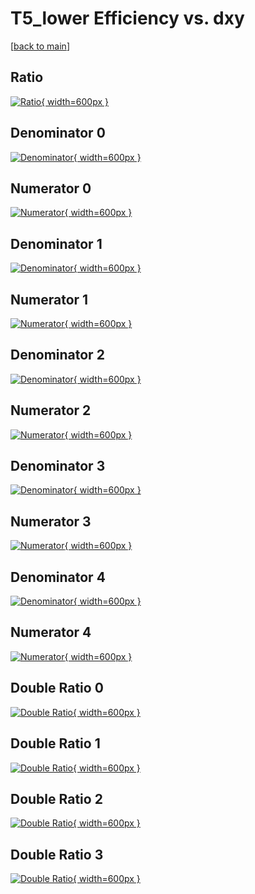 # T5_lower Efficiency vs. dxy

[[back to main](./)]



## Ratio

[![Ratio](../mtv/var/T5_lower_vtr_0_-1_eff_dxy.png){ width=600px }](../mtv/var/T5_lower_vtr_0_-1_eff_dxy.pdf)

## Denominator 0

[![Denominator](../mtv/den/T5_lower_vtr_0_-1_eff_dxy_den0.png){ width=600px }](../mtv/den/T5_lower_vtr_0_-1_eff_dxy_den0.pdf)

## Numerator 0

[![Numerator](../mtv/num/T5_lower_vtr_0_-1_eff_dxy_num0.png){ width=600px }](../mtv/num/T5_lower_vtr_0_-1_eff_dxy_num0.pdf)

## Denominator 1

[![Denominator](../mtv/den/T5_lower_vtr_0_-1_eff_dxy_den1.png){ width=600px }](../mtv/den/T5_lower_vtr_0_-1_eff_dxy_den1.pdf)

## Numerator 1

[![Numerator](../mtv/num/T5_lower_vtr_0_-1_eff_dxy_num1.png){ width=600px }](../mtv/num/T5_lower_vtr_0_-1_eff_dxy_num1.pdf)

## Denominator 2

[![Denominator](../mtv/den/T5_lower_vtr_0_-1_eff_dxy_den2.png){ width=600px }](../mtv/den/T5_lower_vtr_0_-1_eff_dxy_den2.pdf)

## Numerator 2

[![Numerator](../mtv/num/T5_lower_vtr_0_-1_eff_dxy_num2.png){ width=600px }](../mtv/num/T5_lower_vtr_0_-1_eff_dxy_num2.pdf)

## Denominator 3

[![Denominator](../mtv/den/T5_lower_vtr_0_-1_eff_dxy_den3.png){ width=600px }](../mtv/den/T5_lower_vtr_0_-1_eff_dxy_den3.pdf)

## Numerator 3

[![Numerator](../mtv/num/T5_lower_vtr_0_-1_eff_dxy_num3.png){ width=600px }](../mtv/num/T5_lower_vtr_0_-1_eff_dxy_num3.pdf)

## Denominator 4

[![Denominator](../mtv/den/T5_lower_vtr_0_-1_eff_dxy_den4.png){ width=600px }](../mtv/den/T5_lower_vtr_0_-1_eff_dxy_den4.pdf)

## Numerator 4

[![Numerator](../mtv/num/T5_lower_vtr_0_-1_eff_dxy_num4.png){ width=600px }](../mtv/num/T5_lower_vtr_0_-1_eff_dxy_num4.pdf)

## Double Ratio 0

[![Double Ratio](../mtv/ratio/T5_lower_vtr_0_-1_eff_dxy_ratio0.png){ width=600px }](../mtv/ratio/T5_lower_vtr_0_-1_eff_dxy_ratio0.pdf)

## Double Ratio 1

[![Double Ratio](../mtv/ratio/T5_lower_vtr_0_-1_eff_dxy_ratio1.png){ width=600px }](../mtv/ratio/T5_lower_vtr_0_-1_eff_dxy_ratio1.pdf)

## Double Ratio 2

[![Double Ratio](../mtv/ratio/T5_lower_vtr_0_-1_eff_dxy_ratio2.png){ width=600px }](../mtv/ratio/T5_lower_vtr_0_-1_eff_dxy_ratio2.pdf)

## Double Ratio 3

[![Double Ratio](../mtv/ratio/T5_lower_vtr_0_-1_eff_dxy_ratio3.png){ width=600px }](../mtv/ratio/T5_lower_vtr_0_-1_eff_dxy_ratio3.pdf)


